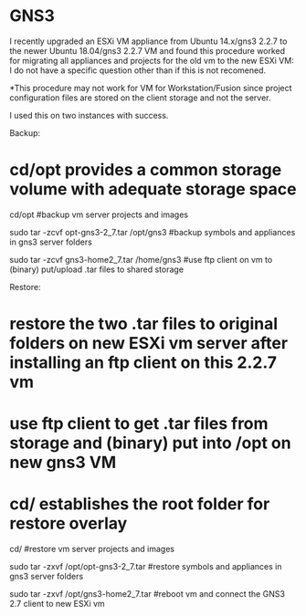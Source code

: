 # GNS3
I recently upgraded an ESXi VM appliance from Ubuntu 14.x/gns3 2.2.7 to the newer Ubuntu 18.04/gns3 2.2.7 VM and found this procedure worked for migrating all appliances and projects for the old vm to the new ESXi VM:  I do not have a specific question other than if this is not recomened. 

*This procedure may not work for VM for Workstation/Fusion since project configuration files are stored on the client storage and not the server.

I used this on two instances with success.

Backup:
# cd/opt provides a common storage volume with adequate storage space

cd/opt
#backup vm server projects and images

sudo tar -zcvf opt-gns3-2_7.tar /opt/gns3
#backup symbols and appliances in gns3 server folders

sudo tar -zcvf gns3-home2_7.tar /home/gns3
#use ftp client on vm to (binary) put/upload .tar files to shared storage

Restore:
# restore the two .tar files to original folders on new ESXi vm server after installing an ftp client on this 2.2.7 vm

# use ftp client to get .tar files from storage and (binary) put into /opt on new gns3 VM 

# cd/ establishes the root folder for restore overlay

cd/
#restore vm server projects and images

sudo tar -zxvf /opt/opt-gns3-2_7.tar
#restore symbols and appliances in gns3 server folders

sudo tar -zxvf /opt/gns3-home2_7.tar
#reboot vm and connect the GNS3 2.7 client to new ESXi vm
